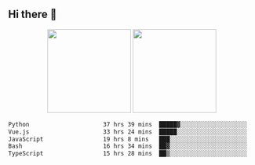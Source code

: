 ## Hi there 👋
<div align="center">
<span>  </span>
<img height="170px" src="https://github-readme-stats.vercel.app/api?username=bigQY&show_icons=true&count_private==true&v=3" /><span>        </span><img height="170px" src="https://github-readme-stats.vercel.app/api/top-langs/?username=bigQY&layout=compact&langs_count=8&v=3" />
<span>  </span>
</div>
<div align="center">

<!--START_SECTION:waka-->

```txt
Python                     37 hrs 39 mins  █████▓░░░░░░░░░░░░░░░░░░░   23.01 %
Vue.js                     33 hrs 24 mins  █████░░░░░░░░░░░░░░░░░░░░   20.41 %
JavaScript                 19 hrs 8 mins   ███░░░░░░░░░░░░░░░░░░░░░░   11.70 %
Bash                       16 hrs 34 mins  ██▓░░░░░░░░░░░░░░░░░░░░░░   10.13 %
TypeScript                 15 hrs 28 mins  ██▒░░░░░░░░░░░░░░░░░░░░░░   09.46 %
```

<!--END_SECTION:waka-->
</div>
